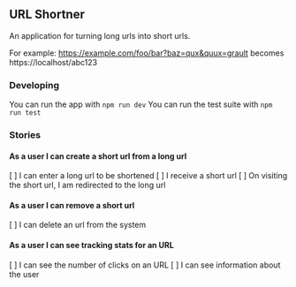 ## URL Shortner

An application for turning long urls into short urls.

For example:
  https://example.com/foo/bar?baz=qux&quux=grault
  becomes
  https://localhost/abc123
  
### Developing

You can run the app with `npm run dev`
You can run the test suite with `npm run test`

### Stories

#### As a user I can create a short url from a long url

[ ] I can enter a long url to be shortened
[ ] I receive a short url
[ ] On visiting the short url, I am redirected to the long url

#### As a user I can remove a short url

[ ] I can delete an url from the system

#### As a user I can see tracking stats for an URL

[ ] I can see the number of clicks on an URL
[ ] I can see information about the user

